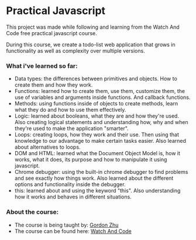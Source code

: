 # Practical Javascript 

This project was made while following and learning from the Watch And Code free practical javascript course.

During this course, we create a todo-list web application that grows in functionality as well as complexity over multiple versions.

### What i've learned so far:

* Data types: the differences between primitives and objects. How to create them and how they work.
* Functions: learned how to create them, use them, customize them, the use of variables and arguments inside functions. And callback functions.
* Methods: using functions inside of objects to create methods, learn what they do and how to use them effectively.
* Logic: learned about booleans, what they are and how they're used. Also creating logical statements and understanding how, why and when they're used to make the application "smarter".
* Loops: creating loops, how they work and their use. Then using that knowledge to our advantage to make certain tasks easier. Also learned about alternatives to loops.
* DOM and HTML: learned what the Document Object Model is, how it works, what it does, its purpose and how to manipulate it using javascript.
* Chrome debugger: using the built-in chrome debugger to find problems and see exactly how things work. Also learned about the different options and functionality inside the debugger.
* this: learned about and using the keyword "this". Also understanding how it works and behaves in different situations.

### About the course:

* The course is being taught by: [Gordon Zhu](https://twitter.com/gordon_zhu)
* The course can be found here: [Watch And Code](https://watchandcode.com/)